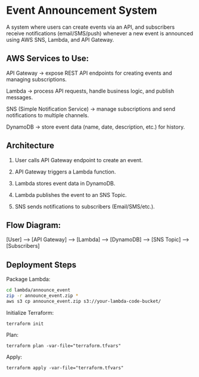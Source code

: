 # Event Announcement System
A system where users can create events via an API, and subscribers receive notifications (email/SMS/push) whenever a new event is announced using AWS SNS, Lambda, and API Gateway.       

## AWS Services to Use:

API Gateway → expose REST API endpoints for creating events and managing subscriptions.

Lambda → process API requests, handle business logic, and publish messages.

SNS (Simple Notification Service) → manage subscriptions and send notifications to multiple channels.

DynamoDB → store event data (name, date, description, etc.) for history.      


## Architecture

1. User calls API Gateway endpoint to create an event.         

2. API Gateway triggers a Lambda function.         

3. Lambda stores event data in DynamoDB.         

4. Lambda publishes the event to an SNS Topic.       

5. SNS sends notifications to subscribers (Email/SMS/etc.).       


## Flow Diagram:          

[User] --> [API Gateway] --> [Lambda] --> [DynamoDB] --> [SNS Topic] --> [Subscribers]            

## Deployment Steps

Package Lambda:         

```bash
cd lambda/announce_event
zip -r announce_event.zip *
aws s3 cp announce_event.zip s3://your-lambda-code-bucket/
```

Initialize Terraform:            

```terraform init```

Plan:        

```terraform plan -var-file="terraform.tfvars"```

Apply:           

```terraform apply -var-file="terraform.tfvars"```
